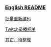 ### [English README](README2.md)

[批量重新编码](batch-recode-ps1-bat-批量转码压缩/README.md)

[Twitch录播相关](TwitchVOD-related/README.md)

[其它，待整理](Others/README.md)